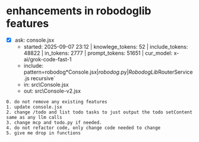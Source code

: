 
# enhancements in robodoglib features
- [x] ask: console.jsx
  - started: 2025-09-07 23:12 | knowlege_tokens: 52 | include_tokens: 48822 | in_tokens: 2777 | prompt_tokens: 51651 | cur_model: x-ai/grok-code-fast-1
  - include: pattern=robodog*Console.jsx|*robodog*.py|*RobodogLib*RouterService.js  recursive`
  - in:  src\Console.jsx
  - out:  src\Console-v2.jsx
```knowledge
0. do not remove any existing features
1. update console.jsx 
2. change /todo and list todo tasks to just output the todo setContent same as any llm calls
3. change mcp and todo.py if needed.
4. do not refactor code, only change code needed to change
5. give me drop in functions

```

